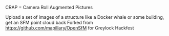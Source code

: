 CRAP = Camera Roll Augmented Pictures

Upload a set of images of a structure like a Docker whale or some building, get an SFM point cloud back
Forked from https://github.com/mapillary/OpenSfM for Greylock Hackfest
